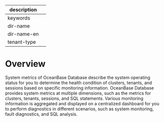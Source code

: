|description||
|---|---|
|keywords||
|dir-name||
|dir-name-en||
|tenant-type||

# Overview

System metrics of OceanBase Database describe the system operating status for you to determine the health condition of clusters, tenants, and sessions based on specific monitoring information. OceanBase Database provides system metrics at multiple dimensions, such as the metrics for clusters, tenants, sessions, and SQL statements. Various monitoring information is aggregated and displayed on a centralized dashboard for you to perform diagnostics in different scenarios, such as system monitoring, fault diagnostics, and SQL analysis.